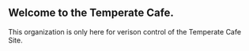 ## Welcome to the Temperate Cafe.
This organization is only here for verison control of the Temperate Cafe Site.
